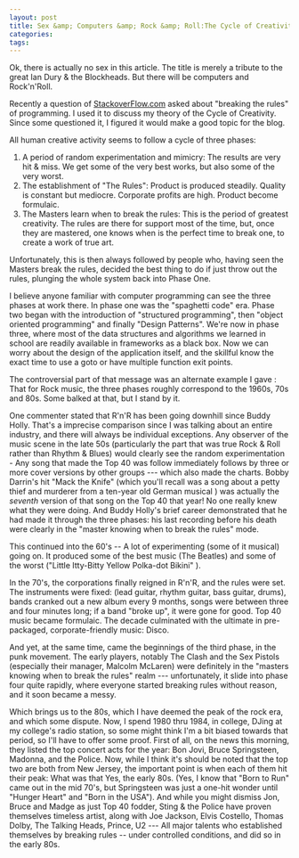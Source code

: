```yaml
---
layout: post
title: Sex &amp; Computers &amp; Rock &amp; Roll:The Cycle of Creativity
categories: 
tags: 
---
```


  <p>Ok, there is actually no sex in this article.  The title is merely a tribute to the great Ian Dury &amp; the Blockheads.  But there will be computers and Rock'n'Roll.</p>  <p>Recently a question of <a href="http://www.StackoverFlow.com" target="_blank">StackoverFlow.com</a> asked about "breaking the rules" of programming.  I used it to discuss my theory of the Cycle of Creativity.  Since some questioned it, I figured it would make a good topic for the blog.</p>  <p>All human creative activity seems to follow a cycle of three phases:</p>  <ol>   <li>A period of random experimentation and mimicry:  The results are very hit &amp; miss.  We get some of the very best works, but also some of the very worst. </li>    <li>The establishment of "The Rules":  Product is produced steadily.  Quality is constant but mediocre. Corporate profits are high.  Product become formulaic. </li>    <li>The Masters learn when to break the rules: This is the period of greatest creativity.  The rules are there for support most of the time, but, once they are mastered, one knows when is the perfect time to break one, to create a work of true art. </li> </ol>  <p>Unfortunately, this is then always followed by people who, having seen the Masters break the rules, decided the best thing to do if just throw out the rules, plunging the whole system back into Phase One.</p>  <p>I believe anyone familiar with computer programming can see the three phases at work there.  In phase one was the "spaghetti code" era.  Phase two began with the introduction of "structured programming", then "object oriented programming" and finally "Design Patterns".  We're now in phase three, where most of the data structures and algorithms we learned in school are readily available in frameworks as a black box.  Now we can worry about the design of the application itself, and the skillful know the exact time to use a goto or have multiple function exit points.</p>  <p>The controversial part of that message was an alternate example I gave : That for Rock music, the three phases roughly correspond to the 1960s, 70s and 80s.  Some balked at that, but I stand by it.</p>  <p>One commenter stated that R'n'R has been going downhill since Buddy Holly.   That's a imprecise comparison since I was talking about an entire industry, and there will always be individual exceptions.  Any observer of the music scene in the late 50s (particularly the part that was true Rock &amp; Roll rather than Rhythm &amp; Blues) would clearly see the random experimentation - Any song that made the Top 40 was follow immediately follows by three or more cover versions by other groups --- which also made the charts.  Bobby Darrin's hit "Mack the Knife" (which you'll recall was a song about a petty thief and murderer from a ten-year old German musical ) was actually the <em>seventh</em> version of that song on the Top 40 that year!  No one really knew what they were doing.  And Buddy Holly's brief career demonstrated that he had made it through the three phases: his last recording before his death were clearly in the "master knowing when to break the rules" mode.</p>  <p>This continued into the 60's -- A lot of experimenting (some of it musical) going on.  It produced some of the best music (The Beatles) and some of the worst ("Little Itty-Bitty Yellow Polka-dot Bikini" ).</p>  <p>In the 70's, the corporations finally reigned in R'n'R, and the rules were set.  The instruments were fixed: (lead guitar, rhythm guitar, bass guitar, drums), bands cranked out a new album every 9 months, songs  were between three and four minutes long; if a band "broke up", it were gone for good.  Top 40 music became formulaic.  The decade culminated with the ultimate in pre-packaged, corporate-friendly music: Disco.</p>  <p>And yet, at the same time, came the beginnings of the third phase, in the punk movement.  The early players, notably The Clash and the Sex Pistols (especially their manager, Malcolm McLaren) were definitely in the "masters knowing when to break the rules" realm  --- unfortunately, it slide into phase four quite rapidly, where everyone started breaking rules without reason, and it soon became a messy.</p>  <p>Which brings us to the 80s, which I have deemed the peak of the rock era, and which some dispute.  Now, I spend 1980 thru 1984, in college, DJing at my college's radio station, so some might think I'm a bit biased towards that period, so I'll have to offer some proof.  First of all, on the news this morning, they listed the top concert acts for the year: Bon Jovi, Bruce Springsteen, Madonna, and the Police.   Now, while I think it's should be noted that the top two are both from New Jersey, the important point is when each of them hit their peak:  What was that  Yes, the early 80s.   (Yes, I know that "Born to Run" came out in the mid 70's, but Springsteen was just a one-hit wonder until "Hunger Heart" and "Born in the USA").  And while you might dismiss Jon, Bruce and Madge as just Top 40 fodder, Sting &amp; the Police have proven themselves timeless artist, along with Joe Jackson, Elvis Costello, Thomas Dolby, The Talking Heads, Prince, U2   --- All major talents who established themselves by breaking rules -- under controlled conditions, and did so in the early 80s.</p>